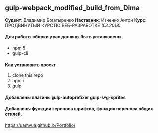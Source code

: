 ## gulp-webpack_modified_build_from_Dima

**Судент**: Владимир Богатыренко
**Наставник**: Ивченко Антон
**Курс**: ПРОДВИНУТЫЙ КУРС ПО ВЕБ-РАЗРАБОТКЕ *(03.2018)*

#### Для работы сборки у вас должны быть установлены
* npm 5
* gulp-cli

#### Как установить проект
1. clone this repo
2. npm i
3. gulp

#### Добавлены плагины gulp-autoprefixer gulp-svg-sprites
#### Добавлены функции переноса шрифтов, функция переноса общих стилей.

https://uamvua.github.io/Portfolio/
